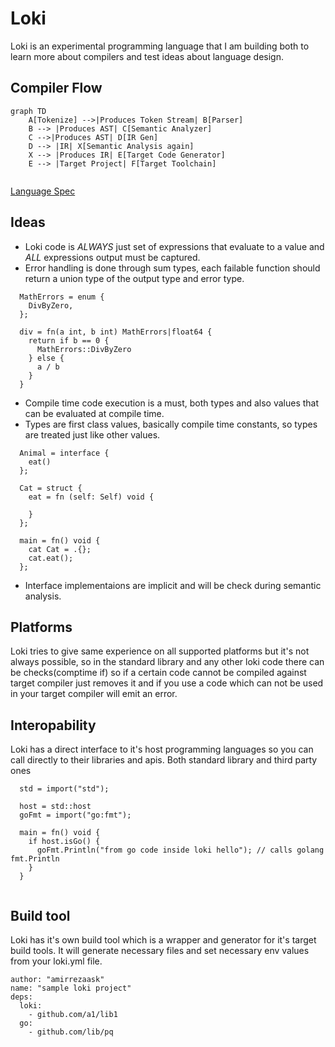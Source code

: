 # Loki
Loki is an experimental programming language that I am building both to learn more about compilers and test ideas about language design. 

## Compiler Flow
```mermaid
graph TD
    A[Tokenize] -->|Produces Token Stream| B[Parser]
    B --> |Produces AST| C[Semantic Analyzer]
    C -->|Produces AST| D[IR Gen]
    D --> |IR| X[Semantic Analysis again]
    X --> |Produces IR| E[Target Code Generator]
    E --> |Target Project| F[Target Toolchain]
                    
```

[Language Spec](https://github.com/amirrezaask/loki/tree/master/spec.md)
## Ideas
- Loki code is *ALWAYS* just set of expressions that evaluate to a value and *ALL* expressions output must be captured.
- Error handling is done through sum types, each failable function should return a union type of the output type and error type.
```
  MathErrors = enum {
    DivByZero,
  };

  div = fn(a int, b int) MathErrors|float64 {
    return if b == 0 {
      MathErrors::DivByZero
    } else {
      a / b
    }
  }
```
- Compile time code execution is a must, both types and also values that can be evaluated at compile time.
- Types are first class values, basically compile time constants, so types are treated just like other values.
```
  Animal = interface {
    eat()
  };
  
  Cat = struct {
    eat = fn (self: Self) void {
      
    }
  };
  
  main = fn() void {
    cat Cat = .{};
    cat.eat();
  };
```

- Interface implementaions are implicit and will be check during semantic analysis.

## Platforms
Loki tries to give same experience on all supported platforms but it's not always possible, so in the standard library and any other loki code there 
can be checks(comptime if) so if a certain code cannot be compiled against target compiler just removes it and if you use a code which can not be used
in your target compiler will emit an error.


## Interopability
Loki has a direct interface to it's host programming languages so you can call directly to their libraries and apis. Both standard library and third party ones
```
  std = import("std");

  host = std::host
  goFmt = import("go:fmt");
  
  main = fn() void {
    if host.isGo() {
      goFmt.Println("from go code inside loki hello"); // calls golang fmt.Println
    } 
  }
  
```

## Build tool 
Loki has it's own build tool which is a wrapper and generator for it's target build tools. It will generate necessary files and set necessary env values
from your loki.yml file.
```
author: "amirrezaask"
name: "sample loki project"
deps:
  loki:
    - github.com/a1/lib1
  go:
    - github.com/lib/pq
```
